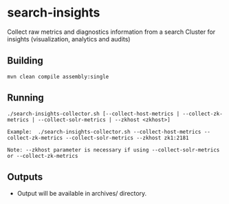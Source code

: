 # search-insights
Collect raw metrics and diagnostics information from a search Cluster for insights (visualization, analytics and audits)

Building
--------

    mvn clean compile assembly:single


Running
-------

    ./search-insights-collector.sh [--collect-host-metrics | --collect-zk-metrics | --collect-solr-metrics | --zkhost <zkhost>]

    Example:  ./search-insights-collector.sh --collect-host-metrics --collect-zk-metrics --collect-solr-metrics --zkhost zk1:2181

    Note: --zkhost parameter is necessary if using --collect-solr-metrics or --collect-zk-metrics

Outputs
-------

* Output will be available in archives/ directory.
